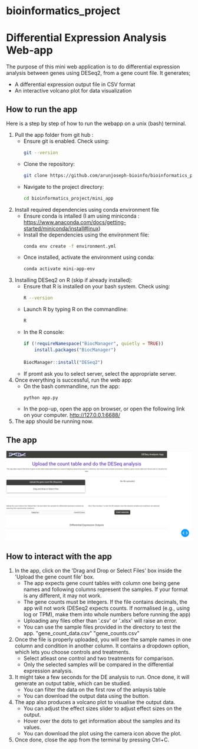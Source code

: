# bioinformatics_project

# Differential Expression Analysis Web-app

The purpose of this mini web application is to do differential expression analysis between genes using DESeq2, from a gene count file. It generates;
- A differential expression output file in CSV format
- An interactive volcano plot for data visualization 

## How to run the app
Here is a step by step of how to run the webapp on a unix (bash) terminal.
1. Pull the app folder from git hub : 
    * Ensure git is enabled. Check using:
        ``` bash
        git --version
        ```
    * Clone the repository: 
        ```bash
        git clone https://github.com/arunjoseph-bioinfo/bioinformatics_project.git
        ```
    * Navigate to the project directory: 
        ```bash
        cd bioinformatics_project/mini_app
        ```
2. Install required dependencies using conda environment file 
    * Ensure conda is intalled (I am using miniconda : https://www.anaconda.com/docs/getting-started/miniconda/install#linux)
    * Install the dependencies using the environment file: 
        ```bash
        conda env create -f environment.yml
        ```
    * Once installed, activate the environment using conda: 
        ```bash
        conda activate mini-app-env
        ```
3. Installing DESeq2 on R (skip if already installed):
    * Ensure that R is installed on your bash system. Check using:
        ```bash
        R --version
        ```
    * Launch R by typing R on the commandline:
        ```bash
        R
        ```
    * In the R console:
        ```R
        if (!requireNamespace("BiocManager", quietly = TRUE))
            install.packages("BiocManager")

        BiocManager::install("DESeq2")
        ```
    * If promt ask you to select server, select the appropriate server.
4. Once everything is successful, run the web app:
    * On the bash commandline, run the app:
        ```bash
        python app.py
        ```
    * In the pop-up, open the app on browser, or open the following link on your computer. 
        http://127.0.0.1:6688/
5. The app should be running now.

## The app

![alt text](image.png)

## How to interact with the app
1. In the app, click on the 'Drag and Drop or Select Files' box inside the 'Upload the gene count file' box.
    * The app expects gene count tables with column one being gene names and following columns represent the samples. If your format is any different, it may not work.
    * The gene counts must be integers. If the file contains decimals, the app will not work (DESeq2 expects counts. If normalised (e.g., using log or TPM), make them into whole numbers before running the app)
    * Uploading any files other than '.csv' or '.xlsx' will raise an error.
    * You can use the sample files provided in the directory to test the app.
        "gene_count_data.csv"
        "gene_counts.csv"
2. Once the file is properly uploaded, you will see the sample names in one column and condition in another column. It contains a dropdown option, which lets you choose controls and treatments. 
    * Select atleast one control and two treatments for comparison.
    * Only the selected samples will be compared in the differential expression analysis.
3. It might take a few seconds for the DE analysis to run. Once done, it will generate an output table, which can be studied.
    * You can filter the data on the first row of the anlaysis table
    * You can download the output data using the button.
4. The app also produces a volcano plot to visualise the output data.
    * You can adjust the effect sizes slider to adjust effect sizes on the output.
    * Hover over the dots to get information about the samples and its values.
    * You can download the plot using the camera icon above the plot.
5. Once done, close the app from the terminal by pressing Ctrl+C.

